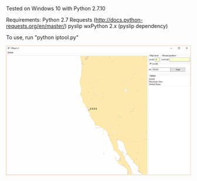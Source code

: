 Tested on Windows 10 with Python 2.7.10

Requirements:
Python 2.7
Requests (http://docs.python-requests.org/en/master/)
pyslip
wxPython 2.x (pyslip dependency)

To use, run "python iptool.py"

![Screenshot](iptoolss1.png)
